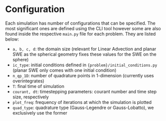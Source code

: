 # Configuration
Each simulation has number of configurations that can be specified.
The most significant ones are defined using the CLI tool however some are also found inside the respective `main.py` file for each problem.
They are listed below:

- `a, b, c, d`: the domain size (relevant for Linear Advection and planar SWE as the spherical geometry fixes these values for the SWE on the sphere)
- `ic_type`: initial conditions defined in `{problem}/initial_conditions.py` (planar SWE only comes with one initial condition)
- `n_qp_1D`: number of quadrature points in 1-dimension (currently uses overintegrates)
- `T`: final time of simulation
- `courant, dt`: timestepping parameters: courant number and time step size, respectively
- `plot_freq`: frequency of iterations at which the simulation is plotted 
- `quad_type`: quadrature type (Gauss-Legendre or Gauss-Lobatto), we exclusively use the former
